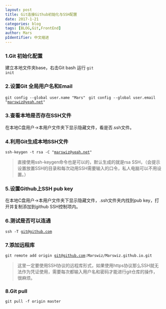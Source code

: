 ```yaml
---
layout: post
title: Git连接Github初始化与SSH配置
date: 2017-1-21
categories: blog
tags: [BLOG,Git,FrontEnd]
author: Mars
pIdentifier: 中文缩进
---
```


### 1.Git 初始化配置
建立本地文件夹base，右击Git bash 运行
<code class="solo">git init</code> 

### 2.设置Git 全局用户名和Email
<code class="solo">git config --global user.name "Mars" </code>
<code class="solo">git config --global user.email "marswiz@yeah.net"</code>

### 3.查看本地是否存在SSH文件
在本地C盘用户&rarr;本用户文件夹下显示隐藏文件，看是否.ssh文件。

### 4.利用Git生成本地SSH文件
<code class="solo">ssh-keygen -t rsa -C "marswiz@yeah.net"</code>

> 直接使用ssh-keygen命令也是可以的，默认生成的就是rsa SSH，（会提示设置放置SSH的目录和每次动用SSH需要输入的口令，私人电脑可以不用设置。）

### 5.设置Github上SSH pub key
在本地C盘用户&rarr;本用户文件夹下显示隐藏文件，.ssh文件夹内找到pub key，打开并复制添加到github SSH控制项内。

### 6.测试是否可以连通
<code class="solo">ssh -T git@github.com </code>

### 7.添加远程库
<code class="solo">git remote add origin git@github.com:Marswiz/Marswiz.github.io.git </code>

> 这里一定要使用SSH协议的远程库形式，如果使用https协议那么SSH就无法作为凭证使用，需要每次都输入用户名和密码才能进行git仓库的操作，很麻烦。

### 8.Git pull
<code class="solo">git pull -f origin master</code>
